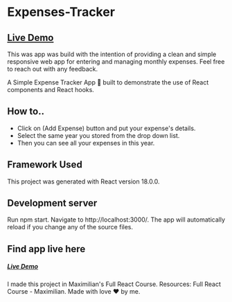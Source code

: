 # Expenses-Tracker
## [Live Demo](https://expense-tracker-4b369.web.app/)

This was app was build with the intention of providing a clean and simple responsive web app for entering and managing monthly expenses. Feel free to reach out with any feedback.

A Simple Expense Tracker App 📱 built to demonstrate the use of React components and React hooks.

## How to..
- Click on (Add Expense) button and put your expense's details.
- Select the same year you stored from the drop down list.
- Then you can see all your expenses in this year.

## Framework Used
This project was generated with React version 18.0.0.

## Development server
Run npm start. Navigate to http://localhost:3000/. The app will automatically reload if you change any of the source files.

## Find app live here
##### [Live Demo](https://expense-tracker-4b369.web.app/)


I made this project in Maximilian's Full React Course.
Resources: Full React Course - Maximilian.
Made with love ❤️ by me.
